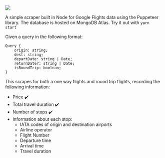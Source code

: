 <img src="https://upload.wikimedia.org/wikipedia/en/thumb/8/86/Google_Flights_logo.svg/1280px-Google_Flights_logo.svg.png" />

A simple scraper built in Node for Google Flights data using the Puppeteer library. The database is hosted on MongoDB Atlas. 
Try it out with `yarn start`

Given a query in the following format:

```
Query {
    origin: string;
    dest: string;
    departDate: string | Date;
    returnDate?: string | Date;
    isRoundTrip: boolean;
}
```

This scrapes for both a one way flights and round trip flights, recording the following information:

* Price :heavy_check_mark:
* Total travel duration :heavy_check_mark:
* Number of stops :heavy_check_mark:
* Information about each stop:
  - IATA codes of origin and destination airports
  - Airline operator
  - Flight Number
  - Departure time
  - Arrival time
  - Travel duration
